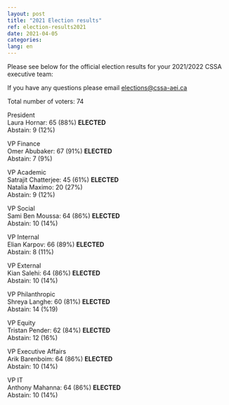 ```yaml
---
layout: post
title: "2021 Election results"
ref: election-results2021
date: 2021-04-05
categories:
lang: en
---
```


Please see below for the official election results for your 2021/2022 CSSA executive team:

If you have any questions please email [elections@cssa-aei.ca](mailto:elections@cssa-aei.ca)

Total number of voters: 74

President  
Laura Hornar: 65 (88%) **ELECTED**  
Abstain: 9 (12%)

VP Finance  
Omer Abubaker: 67 (91%) **ELECTED**  
Abstain: 7 (9%)

VP Academic  
Satrajit Chatterjee: 45 (61%) **ELECTED**  
Natalia Maximo: 20 (27%)  
Abstain: 9 (12%)

VP Social  
Sami Ben Moussa: 64 (86%) **ELECTED**  
Abstain: 10 (14%)

VP Internal  
Elian Karpov: 66 (89%) **ELECTED**  
Abstain: 8 (11%)

VP External  
Kian Salehi: 64 (86%) **ELECTED**  
Abstain: 10 (14%)

VP Philanthropic  
Shreya Langhe: 60 (81%) **ELECTED**  
Abstain: 14 (%19)

VP Equity  
Tristan Pender: 62 (84%) **ELECTED**  
Abstain: 12 (16%)

VP Executive Affairs  
Arik Barenboim: 64 (86%) **ELECTED**  
Abstain: 10 (14%)

VP IT  
Anthony Mahanna: 64 (86%) **ELECTED**  
Abstain: 10 (14%)
